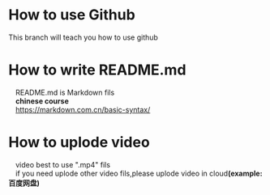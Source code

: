 # How to use Github
This branch will teach you how to use github

# How to write README.md
&emsp;README.md is Markdown fils<br>
&emsp;<b>chinese course</b><br>
&emsp;https://markdown.com.cn/basic-syntax/<br>

# How to uplode video
&emsp;video best to use ".mp4" fils<br>
&emsp;if you need uplode other video fils,please uplode video in cloud<b>(example:百度网盘)</b><br>
